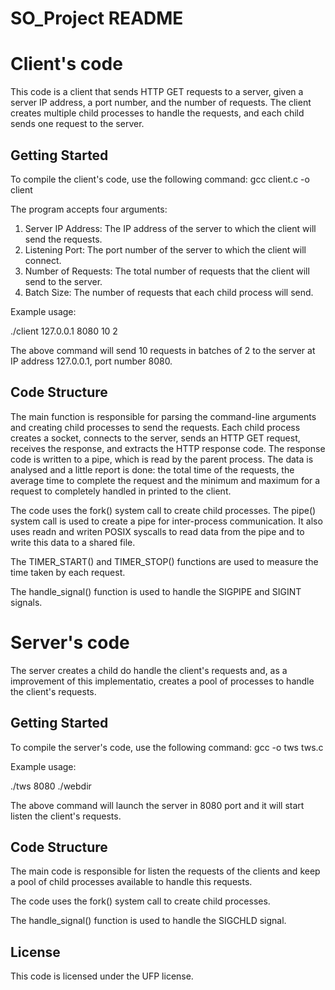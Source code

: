 # SO_Project README

# Client's code
This code is a client that sends HTTP GET requests to a server, given a server IP address, a port number, and the number of requests. The client creates multiple child processes to handle the requests, and each child sends one request to the server.

## Getting Started

To compile the client's code, use the following command: gcc client.c -o client

The program accepts four arguments:

1. Server IP Address: The IP address of the server to which the client will send the requests.
2. Listening Port: The port number of the server to which the client will connect.
3. Number of Requests: The total number of requests that the client will send to the server.
4. Batch Size: The number of requests that each child process will send.

Example usage:

./client 127.0.0.1 8080 10 2

The above command will send 10 requests in batches of 2 to the server at IP address 127.0.0.1, port number 8080.

## Code Structure

The main function is responsible for parsing the command-line arguments and creating child processes to send the requests. Each child process creates a socket, connects to the server, sends an HTTP GET request, receives the response, and extracts the HTTP response code. The response code is written to a pipe, which is read by the parent process. The data is analysed and a little report is done: the total time of the requests, the average time to complete the request and the minimum and maximum for a request to completely handled in printed to the client. 

The code uses the fork() system call to create child processes. The pipe() system call is used to create a pipe for inter-process communication. It also uses readn and writen POSIX syscalls to read data from the pipe and to write this data to a shared file. 

The TIMER_START() and TIMER_STOP() functions are used to measure the time taken by each request.

The handle_signal() function is used to handle the SIGPIPE and SIGINT signals.

# Server's code

The server creates a child do handle the client's requests and, as a improvement of this implementatio, creates a pool of processes to handle the client's requests. 

## Getting Started

To compile the server's code, use the following command: gcc -o tws tws.c

Example usage:

./tws 8080 ./webdir

The above command will launch the server in 8080 port and it will start listen the client's requests. 

## Code Structure

The main code is responsible for listen the requests of the clients and keep a pool of child processes available to handle this requests. 

The code uses the fork() system call to create child processes. 

The handle_signal() function is used to handle the SIGCHLD signal.

## License

This code is licensed under the UFP license.


